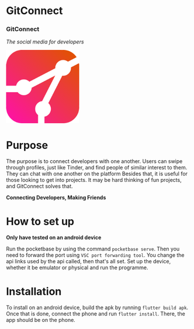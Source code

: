 # GitConnect

### GitConnect

_The social media for developers_

<img src="assets/NewLogo-1024.png" alt="GitConnect Logo" width="200" height="200"/>

# Purpose

The purpose is to connect developers with one another.
Users can swipe through profiles, just like Tinder, and find people of similar interest to them. They can chat with one another on the platform
Besides that, it is useful for those looking to get into projects. It may be hard thinking of fun projects, and GitConnect solves that.

**Connecting Developers, Making Friends**

# How to set up

**Only have tested on an android device**

Run the pocketbase by using the command `pocketbase serve`.
Then you need to forward the port using `VSC port forwarding tool`.
You change the api links used by the api called, then that's all set.
Set up the device, whether it be emulator or physical and run the programme.

# Installation

To install on an android device,
build the apk by running `flutter build apk`.
Once that is done, connect the phone and run `flutter install`.
There, the app should be on the phone.

